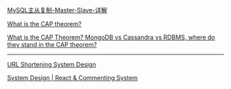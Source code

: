 [MySQL主从复制-Master-Slave-详解](https://icocos.github.io/2019/06/09/%E6%9E%B6%E6%9E%84%E7%AF%87%E2%80%94%E2%80%94MySQL%E4%B8%BB%E4%BB%8E%E5%A4%8D%E5%88%B6-Master-Slave-%E8%AF%A6%E8%A7%A3/)

[What is the CAP theorem?](https://www.educative.io/blog/what-is-cap-theorem)

[What is the CAP Theorem? MongoDB vs Cassandra vs RDBMS, where do they stand in the CAP theorem?](https://bikas-katwal.medium.com/mongodb-vs-cassandra-vs-rdbms-where-do-they-stand-in-the-cap-theorem-1bae779a7a15)

----

[URL Shortening System Design](https://leetcode.com/discuss/interview-question/2869646/URL-Shortening-System-Design)

[System Design | React & Commenting System](https://leetcode.com/discuss/interview-question/2847000/System-Design-or-React-and-Commenting-System)
<!--stackedit_data:
eyJoaXN0b3J5IjpbLTIwNzExNDEzNywxMTg3MzMwOTI2XX0=
-->